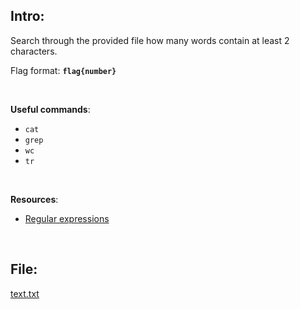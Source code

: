 ## Intro:

Search through the provided file how many words contain at least 2 characters.
<br>

Flag format: **`flag{number}`**

<br>

**Useful commands**: 
- `cat`
- `grep`
- `wc`
- `tr`

<br> 

 **Resources**: 
 - [Regular expressions](https://www.guru99.com/linux-regular-expressions.html)

<br>

## File:
[text.txt](https://github.com/ChronosPK/Sibiu-Military-Cyber-Challenge/files/10578188/text.txt)
